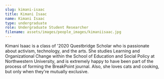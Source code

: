 ```yaml
---
slug: kimani-isaac
title: Kimani Isaac
name: Kimani Isaac
type: undergraduate
role: Undergraduate Student Researcher
filename: assets/images/people_images/kimaniisaac.jpg
---
```

Kimani Isaac is a class of '2020 Questbridge Scholar who is passionate about activism, technology, and the arts. She studies Learning and Organizational Change within the School of Education and Social Policy at Northwestern University, and is extremely happy to have been part of the process of forming the BreakPoint journal. Also, she loves cats and cooking, but only when they're mutually exclusive.
